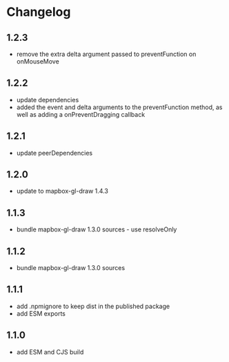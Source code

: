 # Changelog

## 1.2.3

- remove the extra delta argument passed to preventFunction on onMouseMove

## 1.2.2

- update dependencies
- added the event and delta arguments to the preventFunction method, as well as adding a onPreventDragging callback

## 1.2.1

- update peerDependencies

## 1.2.0

- update to mapbox-gl-draw 1.4.3

## 1.1.3

- bundle mapbox-gl-draw 1.3.0 sources - use resolveOnly

## 1.1.2

- bundle mapbox-gl-draw 1.3.0 sources

## 1.1.1

- add .npmignore to keep dist in the published package
- add ESM exports

## 1.1.0

- add ESM and CJS build
